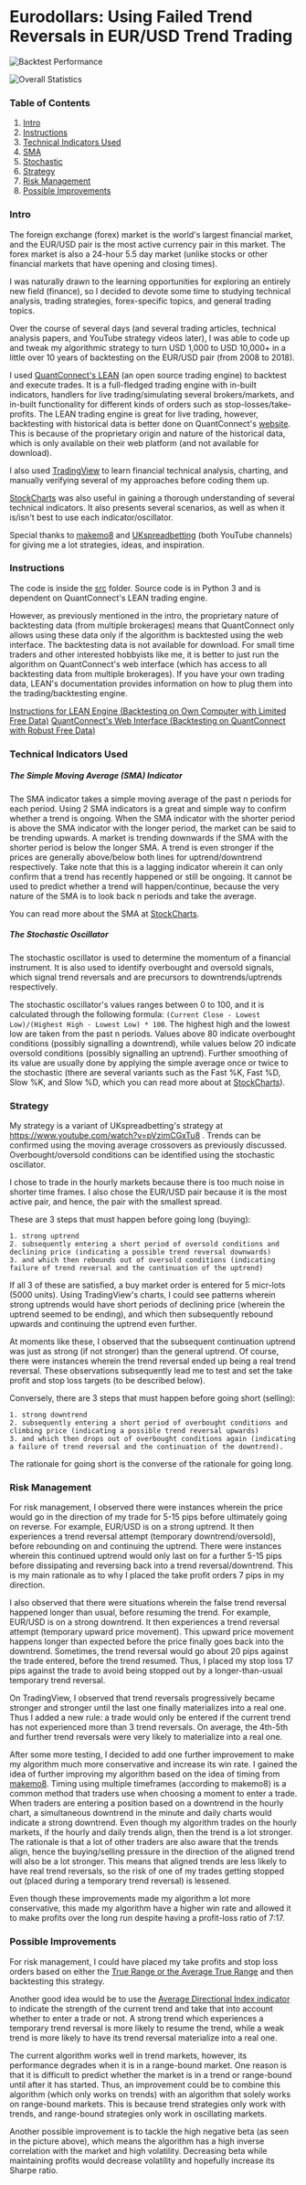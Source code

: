 # Eurodollars: Using Failed Trend Reversals in EUR/USD Trend Trading

![Backtest Performance](./img/perf.png)

![Overall Statistics](./img/stats.png)

### Table of Contents
1. [Intro](#intro)
2. [Instructions](#instructions)
3. [Technical Indicators Used](#techind)
  1. [SMA](#sma)
  2. [Stochastic](#sto)
4. [Strategy](#strat)
5. [Risk Management](#risk)
6. [Possible Improvements](#improve)

<a name="intro"></a>
### Intro

The foreign exchange (forex) market is the world's largest financial market, and the EUR/USD pair is the most active currency pair in this market. The forex market is also a 24-hour 5.5 day market (unlike stocks or other financial markets that have opening and closing times).

I was naturally drawn to the learning opportunities for exploring an entirely new field (finance), so I decided to devote some time to studying technical analysis, trading strategies, forex-specific topics, and general trading topics.

Over the course of several days (and several trading articles, technical analysis papers, and YouTube strategy videos later), I was able to code up and tweak my algorithmic strategy to turn USD 1,000 to USD 10,000+ in a little over 10 years of backtesting on the EUR/USD pair (from 2008 to 2018).

I used [QuantConnect's LEAN](https://github.com/QuantConnect/Lean/) (an open source trading engine) to backtest and execute trades. It is a full-fledged trading engine with in-built indicators, handlers for live trading/simulating several brokers/markets, and in-built functionality for different kinds of orders such as stop-losses/take-profits. The LEAN trading engine is great for live trading, however, backtesting with historical data is better done on QuantConnect's [website](https://www.quantconnect.com/). This is because of the proprietary origin and nature of the historical data, which is only available on their web platform (and not available for download).

I also used [TradingView](https://www.tradingview.com/) to learn financial technical analysis, charting, and manually verifying several of my approaches before coding them up.

[StockCharts](https://stockcharts.com/school/doku.php?id=chart_school) was also useful in gaining a thorough understanding of several technical indicators. It also presents several scenarios, as well as when it is/isn't best to use each indicator/oscillator.

Special thanks to [makemo8](https://www.youtube.com/user/makemo8) and [UKspreadbetting](https://www.youtube.com/user/ukspreadbetting) (both YouTube channels) for giving me a lot strategies, ideas, and inspiration.

<a name="instructions"></a>
### Instructions

The code is inside the [src](./src) folder. Source code is in Python 3 and is dependent on QuantConnect's LEAN trading engine.

However, as previously mentioned in the intro, the proprietary nature of backtesting data (from multiple brokerages) means that QuantConnect only allows using these data only if the algorithm is backtested using the web interface. The backtesting data is not available for download. For small time traders and other interested hobbyists like me, it is better to just run the algorithm on QuantConnect's web interface (which has access to all backtesting data from multiple brokerages). If you have your own trading data, LEAN's documentation provides information on how to plug them into the trading/backtesting engine.

[Instructions for LEAN Engine (Backtesting on Own Computer with Limited Free Data)](https://github.com/QuantConnect/Lean)
[QuantConnect's Web Interface (Backtesting on QuantConnect with Robust Free Data)](https://www.quantconnect.com/)

<a name="techind"></a>
### Technical Indicators Used

<a name="sma"></a>
##### The Simple Moving Average (SMA) Indicator

The SMA indicator takes a simple moving average of the past n periods for each period. Using 2 SMA indicators is a great and simple way to confirm whether a trend is ongoing. When the SMA indicator with the shorter period is above the SMA indicator with the longer period, the market can be said to be trending upwards. A market is trending downwards if the SMA with the shorter period is below the longer SMA. A trend is even stronger if the prices are generally above/below both lines for uptrend/downtrend respectively. Take note that this is a lagging indicator wherein it can only confirm that a trend has recently happened or still be ongoing. It cannot be used to predict whether a trend will happen/continue, because the very nature of the SMA is to look back n periods and take the average.

You can read more about the SMA at [StockCharts](https://stockcharts.com/school/doku.php?id=chart_school:technical_indicators:moving_averages).

<a name="sto"></a>
##### The Stochastic Oscillator

The stochastic oscillator is used to determine the momentum of a financial instrument. It is also used to identify overbought and oversold signals, which signal trend reversals and are precursors to downtrends/uptrends respectively.

The stochastic oscillator's values ranges between 0 to 100, and it is calculated through the following formula: `(Current Close - Lowest Low)/(Highest High - Lowest Low) * 100`. The highest high and the lowest low are taken from the past n periods. Values above 80 indicate overbought conditions (possibly signalling a downtrend), while values below 20 indicate oversold conditions (possibly signalling an uptrend). Further smoothing of its value are usually done by applying the simple average once or twice to the stochastic (there are several variants such as the Fast %K, Fast %D, Slow %K, and Slow %D, which you can read more about at [StockCharts](https://stockcharts.com/school/doku.php?id=chart_school:technical_indicators:stochastic_oscillator_fast_slow_and_full)).

<a name="strat"></a>
### Strategy

My strategy is a variant of UKspreadbetting's strategy at https://www.youtube.com/watch?v=pVzimCGxTu8 . Trends can be confirmed using the moving average crossovers as previously discussed. Overbought/oversold conditions can be identified using the stochastic oscillator.

I chose to trade in the hourly markets because there is too much noise in shorter time frames. I also chose the EUR/USD pair because it is the most active pair, and hence, the pair with the smallest spread.

These are 3 steps that must happen before going long (buying):

    1. strong uptrend
    2. subsequently entering a short period of oversold conditions and declining price (indicating a possible trend reversal downwards)
    3. and which then rebounds out of oversold conditions (indicating failure of trend reversal and the continuation of the uptrend)

If all 3 of these are satisfied, a buy market order is entered for 5 micr-lots (5000 units). Using TradingView's charts, I could see patterns wherein strong uptrends would have short periods of declining price (wherein the uptrend seemed to be ending), and which then subsequently rebound upwards and continuing the uptrend even further.

At moments like these, I observed that the subsequent continuation uptrend was just as strong (if not stronger) than the general uptrend. Of course, there were instances wherein the trend reversal ended up being a real trend reversal. These observations subsequently lead me to test and set the take profit and stop loss targets (to be described below).

Conversely, there are 3 steps that must happen before going short (selling):

    1. strong downtrend
    2. subsequently entering a short period of overbought conditions and climbing price (indicating a possible trend reversal upwards)
    3. and which then drops out of overbought conditions again (indicating a failure of trend reversal and the continuation of the downtrend).

The rationale for going short is the converse of the rationale for going long.

<a name="risk"></a>
### Risk Management

For risk management, I observed there were instances wherein the price would go in the direction of my trade for 5-15 pips before ultimately going on reverse. For example, EUR/USD is on a strong uptrend. It then experiences a trend reversal attempt (temporary downtrend/oversold), before rebounding on and continuing the uptrend. There were instances wherein this continued uptrend would only last on for a further 5-15 pips before dissipating and reversing back into a trend reversal/downtrend. This is my main rationale as to why I placed the take profit orders 7 pips in my direction.

I also observed that there were situations wherein the false trend reversal happened longer than usual, before resuming the trend. For example, EUR/USD is on a strong downtrend. It then experiences a trend reversal attempt (temporary upward price movement). This upward price movement happens longer than expected before the price finally goes back into the downtrend. Sometimes, the trend reversal would go about 20 pips against the trade entered, before the trend resumed. Thus, I placed my stop loss 17 pips against the trade to avoid being stopped out by a longer-than-usual temporary trend reversal.

On TradingView, I observed that trend reversals progressively became stronger and stronger until the last one finally materializes into a real one. Thus I added a new rule: a trade would only be entered if the current trend has not experienced more than 3 trend reversals. On average, the 4th-5th and further trend reversals were very likely to materialize into a real one.

After some more testing, I decided to add one further improvement to make my algorithm much more conservative and increase its win rate. I gained the idea of further improving my algorithm based on the idea of timing from [makemo8](https://www.youtube.com/watch?v=yZcqaEDHwWQ). Timing using multiple timeframes (according to makemo8) is a common method that traders use when choosing a moment to enter a trade. When traders are entering a position based on a downtrend in the hourly chart, a simultaneous downtrend in the minute and daily charts would indicate a strong downtrend. Even though my algorithm trades on the hourly markets, if the hourly and daily trends align, then the trend is a lot stronger. The rationale is that a lot of other traders are also aware that the trends align, hence the buying/selling pressure in the direction of the aligned trend will also be a lot stronger. This means that aligned trends are less likely to have real trend reversals, so the risk of one of my trades getting stopped out (placed during a temporary trend reversal) is lessened.

Even though these improvements made my algorithm a lot more conservative, this made my algorithm have a higher win rate and allowed it to make profits over the long run despite having a profit-loss ratio of 7:17.

<a name="improve"></a>
### Possible Improvements

For risk management, I could have placed my take profits and stop loss orders based on either the [True Range or the Average True Range](https://www.investopedia.com/terms/a/atr.asp) and then backtesting this strategy.

Another good idea would be to use the [Average Directional Index indicator](https://www.investopedia.com/articles/trading/07/adx-trend-indicator.asp) to indicate the strength of the current trend and take that into account whether to enter a trade or not. A strong trend which experiences a temporary trend reversal is more likely to resume the trend, while a weak trend is more likely to have its trend reversal materialize into a real one.

The current algorithm works well in trend markets, however, its performance degrades when it is in a range-bound market. One reason is that it is difficult to predict whether the market is in a trend or range-bound until after it has started. Thus, an improvement could be to combine this algorithm (which only works on trends) with an algorithm that solely works on range-bound markets. This is because trend strategies only work with trends, and range-bound strategies only work in oscillating markets.

Another possible improvement is to tackle the high negative beta (as seen in the picture above), which means the algorithm has a high inverse correlation with the market and high volatility. Decreasing beta while maintaining profits would decrease volatility and hopefully increase its Sharpe ratio.
